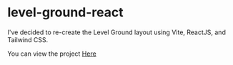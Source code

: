 # level-ground-react

I've decided to re-create the Level Ground layout using Vite, ReactJS, and Tailwind CSS.

You can view the project [Here](https://level-ground-react.netlify.app/)

